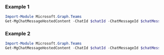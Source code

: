 ### Example 1
``` powershell
Import-Module Microsoft.Graph.Teams
Get-MgChatMessageHostedContent -ChatId $chatId -ChatMessageId $chatMessageId -ChatMessageHostedContentId $chatMessageHostedContentId
```
### Example 2
``` powershell
Import-Module Microsoft.Graph.Teams
Get-MgChatMessageHostedContent -ChatId $chatId -ChatMessageId $chatMessageId
```
